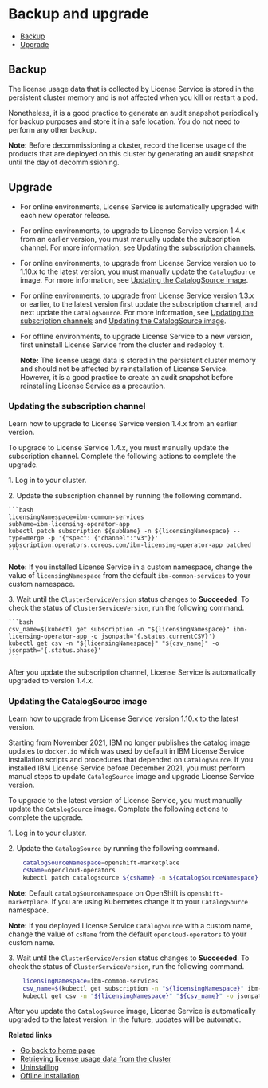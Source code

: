 # Backup and upgrade

* [Backup](#backup)
* [Upgrade](#upgrade)

## Backup

The license usage data that is collected by License Service is stored in the persistent cluster memory and is not affected when you kill or restart a pod.

Nonetheless, it is a good practice to generate an audit snapshot periodically for backup purposes and store it in a safe location. You do not need to perform any other backup.

**Note:** Before decommissioning a cluster, record the license usage of the products that are deployed on this cluster by generating an audit snapshot until the day of decommissioning.

## Upgrade

* For online environments, License Service is automatically upgraded with each new operator release.
* For online environments, to upgrade to License Service version 1.4.x from an earlier version, you must manually update the subscription channel. For more information, see [Updating the subscription channels](#updating-the-subscription-channel).
* For online environments, to upgrade from License Service version uo to 1.10.x to the latest version, you must manually update the `CatalogSource` image. For more information, see [Updating the CatalogSource image](#updating-thecatalogsource-image).
* For online environments, to upgrade from License Service version 1.3.x or earlier, to the latest version first update the subscription channel, and next update the `CatalogSource`. For more information, see [Updating the subscription channels](#updating-the-subscription-channel) and [Updating the CatalogSource image](#updating-thecatalogsource-image). 
* For offline environments, to upgrade License Service to a new version, first uninstall License Service from the cluster and redeploy it.

    **Note:** The license usage data is stored in the persistent cluster memory and should not be affected by reinstallation of License Service. However, it is a good practice to create an audit snapshot before reinstalling License Service as a precaution.
    
### Updating the subscription channel

Learn how to upgrade to License Service version 1.4.x from an earlier version.

To upgrade to License Service 1.4.x, you must manually update the subscription channel. Complete the following actions to complete the upgrade.

1\. Log in to your cluster.

2\. Update the subscription channel by running the following command.

    ```bash
    licensingNamespace=ibm-common-services
    subName=ibm-licensing-operator-app
    kubectl patch subscription ${subName} -n ${licensingNamespace} --type=merge -p '{"spec": {"channel":"v3"}}'
    subscription.operators.coreos.com/ibm-licensing-operator-app patched
    ```

   **Note:** If you installed License Service in a custom namespace, change the value of `licensingNamespace` from the default `ibm-common-services` to your custom namespace.

3\. Wait until the `ClusterServiceVersion` status changes to **Succeeded**. To check the status of `ClusterServiceVersion`, run the following command.

    ```bash
    csv_name=$(kubectl get subscription -n "${licensingNamespace}" ibm-licensing-operator-app -o jsonpath='{.status.currentCSV}')
    kubectl get csv -n "${licensingNamespace}" "${csv_name}" -o jsonpath='{.status.phase}'
    ```

After you update the subscription channel, License Service is automatically upgraded to version 1.4.x.

### Updating the CatalogSource image

Learn how to upgrade from License Service version 1.10.x to the latest version.

Starting from November 2021, IBM no longer publishes the catalog image updates to `docker.io` which was used by default in IBM License Service installation scripts and procedures that depended on `CatalogSource`.
If you installed IBM License Service before December 2021, you must perform manual steps to update `CatalogSource` image and upgrade License Service version. 

To upgrade to the latest version of License Service, you must manually update the `CatalogSource` image. Complete the following actions to complete the upgrade.

1\. Log in to your cluster.

2\. Update the `CatalogSource` by running the following command.

```bash
    catalogSourceNamespace=openshift-marketplace
    csName=opencloud-operators
    kubectl patch catalogsource ${csName} -n ${catalogSourceNamespace} --type=merge -p '{"spec": {"image":"icr.io/cpopen/ibm-operator-catalog"}}'
```

   **Note:** Default `catalogSourceNamespace` on OpenShift is `openshift-marketplace`. If you are using Kubernetes change it to your `CatalogSource` namespace.

   **Note:** If you deployed License Service `CatalogSource` with a custom name, change the value of `csName` from the default `opencloud-operators` to your custom name.

3\. Wait until the `ClusterServiceVersion` status changes to **Succeeded**. To check the status of `ClusterServiceVersion`, run the following command.

```bash
    licensingNamespace=ibm-common-services
    csv_name=$(kubectl get subscription -n "${licensingNamespace}" ibm-licensing-operator-app -o jsonpath='{.status.currentCSV}')
    kubectl get csv -n "${licensingNamespace}" "${csv_name}" -o jsonpath='{.status.phase}'
```

After you update the `CatalogSource` image, License Service is automatically upgraded to the latest version. In the future, updates will be automatic.

<b>Related links</b>

* [Go back to home page](../License_Service_main.md#documentation)
* [Retrieving license usage data from the cluster](Retrieving_data.md)
* [Uninstalling](Uninstalling.md)
* [Offline installation](Install_offline.md)
